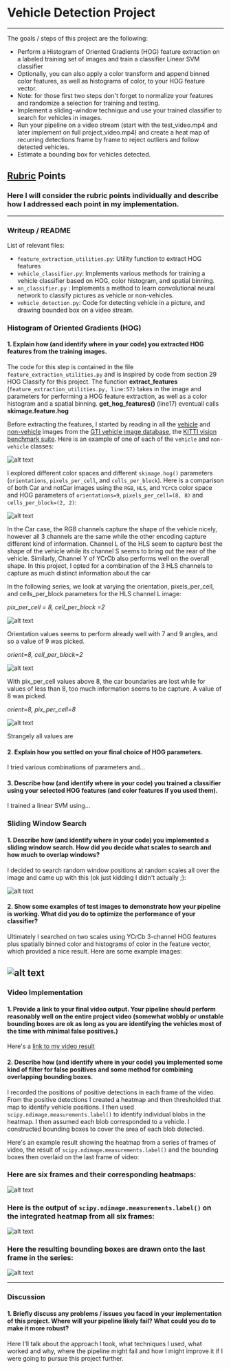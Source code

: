 # Vehicle Detection Project

---

The goals / steps of this project are the following:

* Perform a Histogram of Oriented Gradients (HOG) feature extraction on a labeled training set of images and train a classifier Linear SVM classifier
* Optionally, you can also apply a color transform and append binned color features, as well as histograms of color, to your HOG feature vector. 
* Note: for those first two steps don't forget to normalize your features and randomize a selection for training and testing.
* Implement a sliding-window technique and use your trained classifier to search for vehicles in images.
* Run your pipeline on a video stream (start with the test_video.mp4 and later implement on full project_video.mp4) and create a heat map of recurring detections frame by frame to reject outliers and follow detected vehicles.
* Estimate a bounding box for vehicles detected.

[//]: # (Image References)

[car_not_car]: ./output_images/car_not_car.png ' Car and notCar'
[hog]: ./output_images/HOG.png 'Hog Features'
[hog_orient]: ./output_images/HOG_orient.png 'Hog Features'
[hog_pix_per_cell]: ./output_images/HOG_pix_per_cell,orient=8,cellblock=2.png 'Hog Features'
[hog_cell_per_block]: ./output_images/HOG_cell_per_block,orient=9,pix=8.png 'Hog Features'



[image2]: ./examples/HOG_example.jpg
[image3]: ./examples/sliding_windows.jpg
[image4]: ./examples/sliding_window.jpg
[image5]: ./examples/bboxes_and_heat.png
[image6]: ./examples/labels_map.png
[image7]: ./examples/output_bboxes.png
[video1]: ./project_video.mp4

## [Rubric](https://review.udacity.com/#!/rubrics/513/view) Points
### Here I will consider the rubric points individually and describe how I addressed each point in my implementation.  

---
### Writeup / README

List of relevant files:
- `feature_extraction_utilities.py`: Utility function to extract HOG features
- `vehicle_classifier.py`:  Implements various methods for training a vehicle classifier based on HOG, color histogram, and spatial binning.
- `nn_classifier.py` : Implements a method to learn convolutional neural network to classify pictures as vehicle or non-vehicles.
- `vehicle_detection.py`: Code for detecting vehicle in a picture, and drawing bounded box on a video stream.

### Histogram of Oriented Gradients (HOG)

#### 1. Explain how (and identify where in your code) you extracted HOG features from the training images.

The code for this step is contained in the file `feature_extraction_utilities.py` and is inspired by code from section 29 HOG Classify for this project. The function **extract_features** (`feature_extraction_utilities.py, line:57)`  takes in the image and parameters for performing a HOG feature extraction, as well as a color histogram and a spatial binning. **get_hog_features()** (line17) eventuall calls **skimage.feature.hog**

Before extracting the features, I started by reading in all the [vehicle](https://s3.amazonaws.com/udacity-sdc/Vehicle_Tracking/vehicles.zip) and [non-vehicle](https://s3.amazonaws.com/udacity-sdc/Vehicle_Tracking/non-vehicles.zip) images from the [GTI vehicle image database](http://www.gti.ssr.upm.es/data/Vehicle_database.html), the [KITTI vision benchmark suite](http://www.cvlibs.net/datasets/kitti/).  Here is an example of one of each of the `vehicle` and `non-vehicle` classes:

![alt text][car_not_car]

I  explored different color spaces and different `skimage.hog()` parameters (`orientations`, `pixels_per_cell`, and `cells_per_block`). Here is a comparison of both Car and notCar images using the `RGB`, `HLS`, and `YCrCb` color space and HOG parameters of `orientations=9`, `pixels_per_cell=(8, 8)` and `cells_per_block=(2, 2)`:

![alt text][hog]

In the Car case, the RGB channels capture the shape of the vehicle nicely, however all 3 channels are the same while the other encoding capture different kind of information. Channel L of the HLS seem to capture best the shape of the vehicle while its channel S seems to bring out the rear of the vehicle. Similarly, Channel Y of YCrCb also performs well on the overall shape. In this project, I opted for a combination of the 3 HLS channels to capture as much distinct information about the car

In the following series, we look at varying the orientation, pixels_per_cell, and cells_per_block parameters for the HLS channel L image:

*pix_per_cell = 8, cell_per_block =2*

![alt text][hog_orient]

Orientation values seems to perform already well with 7 and 9 angles, and so a value of 9 was picked.

*orient=8, cell_per_block=2*

![alt text][hog_pix_per_cell]

With pix_per_cell values above 8, the car boundaries are lost while for values of less than 8, too much information seems to be capture. A value of 8 was picked.

*orient=8, pix_per_cell=8*

![alt text][hog_cell_per_block]

Strangely all values are 
#### 2. Explain how you settled on your final choice of HOG parameters.

I tried various combinations of parameters and...

#### 3. Describe how (and identify where in your code) you trained a classifier using your selected HOG features (and color features if you used them).

I trained a linear SVM using...

### Sliding Window Search

#### 1. Describe how (and identify where in your code) you implemented a sliding window search.  How did you decide what scales to search and how much to overlap windows?

I decided to search random window positions at random scales all over the image and came up with this (ok just kidding I didn't actually ;):

![alt text][image3]

#### 2. Show some examples of test images to demonstrate how your pipeline is working.  What did you do to optimize the performance of your classifier?

Ultimately I searched on two scales using YCrCb 3-channel HOG features plus spatially binned color and histograms of color in the feature vector, which provided a nice result.  Here are some example images:

![alt text][image4]
---

### Video Implementation

#### 1. Provide a link to your final video output.  Your pipeline should perform reasonably well on the entire project video (somewhat wobbly or unstable bounding boxes are ok as long as you are identifying the vehicles most of the time with minimal false positives.)
Here's a [link to my video result](./project_video.mp4)


#### 2. Describe how (and identify where in your code) you implemented some kind of filter for false positives and some method for combining overlapping bounding boxes.

I recorded the positions of positive detections in each frame of the video.  From the positive detections I created a heatmap and then thresholded that map to identify vehicle positions.  I then used `scipy.ndimage.measurements.label()` to identify individual blobs in the heatmap.  I then assumed each blob corresponded to a vehicle.  I constructed bounding boxes to cover the area of each blob detected.  

Here's an example result showing the heatmap from a series of frames of video, the result of `scipy.ndimage.measurements.label()` and the bounding boxes then overlaid on the last frame of video:

### Here are six frames and their corresponding heatmaps:

![alt text][image5]

### Here is the output of `scipy.ndimage.measurements.label()` on the integrated heatmap from all six frames:
![alt text][image6]

### Here the resulting bounding boxes are drawn onto the last frame in the series:
![alt text][image7]



---

### Discussion

#### 1. Briefly discuss any problems / issues you faced in your implementation of this project.  Where will your pipeline likely fail?  What could you do to make it more robust?

Here I'll talk about the approach I took, what techniques I used, what worked and why, where the pipeline might fail and how I might improve it if I were going to pursue this project further.  

